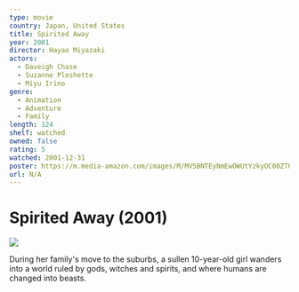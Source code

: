 ```yaml
---
type: movie
country: Japan, United States
title: Spirited Away
year: 2001
director: Hayao Miyazaki
actors:
  - Daveigh Chase
  - Suzanne Pleshette
  - Miyu Irino
genre:
  - Animation
  - Adventure
  - Family
length: 124
shelf: watched
owned: false
rating: 5
watched: 2001-12-31
poster: https://m.media-amazon.com/images/M/MV5BNTEyNmEwOWUtYzkyOC00ZTQ4LTllZmUtMjk0Y2YwOGUzYjRiXkEyXkFqcGc@._V1_SX300.jpg
url: N/A
---
```


# Spirited Away (2001)

![](https://m.media-amazon.com/images/M/MV5BNTEyNmEwOWUtYzkyOC00ZTQ4LTllZmUtMjk0Y2YwOGUzYjRiXkEyXkFqcGc@._V1_SX300.jpg)

During her family's move to the suburbs, a sullen 10-year-old girl wanders into a world ruled by gods, witches and spirits, and where humans are changed into beasts.